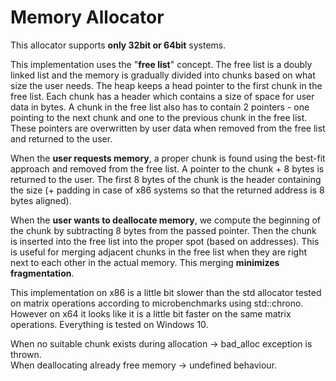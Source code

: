 # Memory Allocator
This allocator supports **only 32bit or 64bit** systems.

This implementation uses the "**free list**" concept. The free list is a doubly linked list and
the memory is gradually divided into chunks based on what size the user needs. The heap keeps 
a head pointer to the first chunk in the free list. Each chunk has a header which contains
a size of space for user data in bytes. A chunk in the free list also has to contain 2 pointers - 
one pointing to the next chunk and one to the previous chunk in the free list. These pointers are
overwritten by user data when removed from the free list and returned to the user.

When the **user requests memory**, a proper chunk is found using the best-fit approach and removed from the free list.
A pointer to the chunk + 8 bytes is returned to the user. The first 8 bytes of the chunk is the header containing
the size (+ padding in case of x86 systems so that the returned address is 8 bytes aligned).

When the **user wants to deallocate memory**, we compute the beginning of the chunk by subtracting 8 bytes from the
passed pointer. Then the chunk is inserted into the free list into the proper spot (based on addresses). This is
useful for merging adjacent chunks in the free list when they are right next to each other in the actual memory.
This merging **minimizes fragmentation**.
  
This implementation on x86 is a little bit slower than the std allocator tested on matrix operations according to microbenchmarks using std::chrono.
However on x64 it looks like it is a little bit faster on the same matrix operations. Everything is tested on Windows 10.

When no suitable chunk exists during allocation -> bad_alloc exception is thrown.  
When deallocating already free memory -> undefined behaviour.
